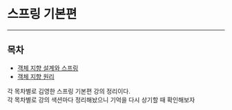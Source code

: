 # 스프링 기본편

---
## 목차

+ [객체 지향 설계와 스프링]()
+ [객체 지향 원리](./Readme/객체지향원리.md)

각 목차별로 김영한 스프링 기본편 강의 정리이다.<br>
각 목차별로 강의 색션마다 정리해놨으니 기억을 다시 상기할 때 확인해보자